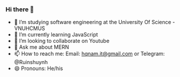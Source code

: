### Hi there 👋

- 🔭 I’m studying software engineering at the University Of Science - VNUHCMUS
- 🌱 I’m currently learning JavaScript
- 👯 I’m looking to collaborate on Youtube
- 💬 Ask me about MERN
- 📫 How to reach me: Email: hqnam.it@gmail.com or Telegram: @Ruinshuynh
- 😄 Pronouns: He/his
